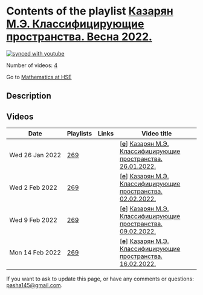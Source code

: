 # Contents of the playlist [Казарян М.Э. Классифицирующие пространства. Весна 2022.](https://www.youtube.com/playlist?list=PLq3E5oubNNoBcUU0z9OCCQmcllZXlCf2R)

[![synced with youtube](https://img.shields.io/github/last-commit/mathphysschool/mathphysschool.github.io/autoupdate1?label=synced%20with%20youtube)](https://github.com/mathphysschool/mathphysschool.github.io/commits/autoupdate1)

Number of videos: [4](#videos)

Go to [Mathematics at HSE](../README.md)

## Description



## Videos

|Date|Playlists|Links|Video title|
|---|---|---|---|
| Wed&nbsp;26&nbsp;Jan&nbsp;2022 | [269](../playlists/269 "Казарян М.Э. Классифицирующие пространства. Весна 2022.") |  | [[**e**](https://studio.youtube.com/video/a0knffTzqbc/edit "Edit")] [Казарян М.Э. Классифицирующие пространства. 26.01.2022.](https://www.youtube.com/watch?v=a0knffTzqbc&list=PLq3E5oubNNoBcUU0z9OCCQmcllZXlCf2R) |
| Wed&nbsp;2&nbsp;Feb&nbsp;2022 | [269](../playlists/269 "Казарян М.Э. Классифицирующие пространства. Весна 2022.") |  | [[**e**](https://studio.youtube.com/video/PMXwBNtMRRw/edit "Edit")] [Казарян М.Э. Классифицирующие пространства. 02.02.2022.](https://www.youtube.com/watch?v=PMXwBNtMRRw&list=PLq3E5oubNNoBcUU0z9OCCQmcllZXlCf2R) |
| Wed&nbsp;9&nbsp;Feb&nbsp;2022 | [269](../playlists/269 "Казарян М.Э. Классифицирующие пространства. Весна 2022.") |  | [[**e**](https://studio.youtube.com/video/xVAHGGrqnzs/edit "Edit")] [Казарян М.Э. Классифицирующие пространства. 09.02.2022.](https://www.youtube.com/watch?v=xVAHGGrqnzs&list=PLq3E5oubNNoBcUU0z9OCCQmcllZXlCf2R) |
| Mon&nbsp;14&nbsp;Feb&nbsp;2022 | [269](../playlists/269 "Казарян М.Э. Классифицирующие пространства. Весна 2022.") |  | [[**e**](https://studio.youtube.com/video/W3RM0njIQO8/edit "Edit")] [Казарян М.Э. Классифицирующие пространства. 16.02.2022.](https://www.youtube.com/watch?v=W3RM0njIQO8&list=PLq3E5oubNNoBcUU0z9OCCQmcllZXlCf2R) |


 If you want to ask to update this page, or have any comments or questions: <pasha145@gmail.com>.